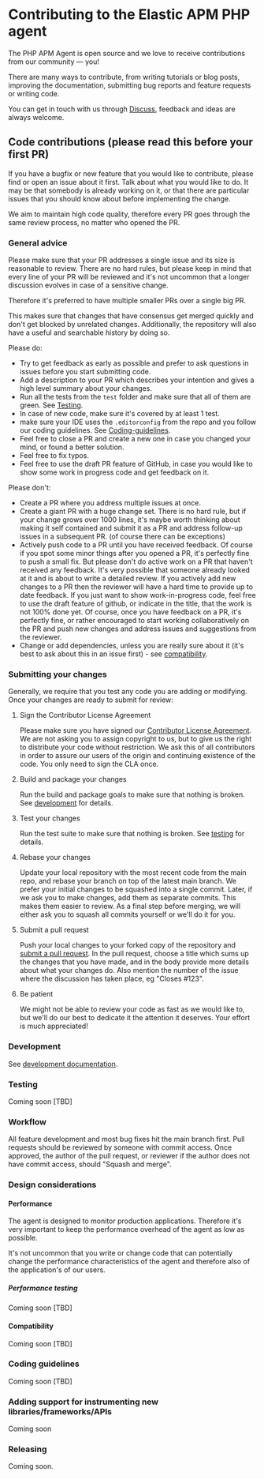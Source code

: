 # Contributing to the Elastic APM PHP agent

The PHP APM Agent is open source and we love to receive contributions from our community — you!

There are many ways to contribute,
from writing tutorials or blog posts,
improving the documentation,
submitting bug reports and feature requests or writing code.

You can get in touch with us through [Discuss](https://discuss.elastic.co/c/apm),
feedback and ideas are always welcome.

## Code contributions (please read this before your first PR)

If you have a bugfix or new feature that you would like to contribute,
please find or open an issue about it first.
Talk about what you would like to do.
It may be that somebody is already working on it,
or that there are particular issues that you should know about before implementing the change.

We aim to maintain high code quality, therefore every PR goes through the same review process, no matter who opened the PR.

### General advice

Please make sure that your PR addresses a single issue and its size is reasonable to review. There are no hard rules, but please keep in mind that every line of your PR will be reviewed and it's not uncommon that a longer discussion evolves in case of a sensitive change.

Therefore it's preferred to have multiple smaller PRs over a single big PR.

This makes sure that changes that have consensus get merged quickly and don't get blocked by unrelated changes. Additionally, the repository will also have a useful and searchable history by doing so.

Please do:
- Try to get feedback as early as possible and prefer to ask questions in issues before you start submitting code.
- Add a description to your PR which describes your intention and gives a high level summary about your changes.
- Run all the tests from the `test` folder and make sure that all of them are green. See [Testing](###Testing).
- In case of new code, make sure it's covered by at least 1 test.
- make sure your IDE uses the `.editorconfig` from the repo and you follow our coding guidelines. See [Coding-guidelines](###Coding-guidelines).
- Feel free to close a PR and create a new one in case you changed your mind, or found a better solution.
- Feel free to fix typos.
- Feel free to use the draft PR feature of GitHub, in case you would like to show some work in progress code and get feedback on it.

Please don't:
- Create a PR where you address multiple issues at once.
- Create a giant PR with a huge change set. There is no hard rule, but if your change grows over 1000 lines, it's maybe worth thinking about making it self contained and submit it as a PR and address follow-up issues in a subsequent PR. (of course there can be exceptions)
- Actively push code to a PR until you have received feedback. Of course if you spot some minor things after you opened a PR, it's perfectly fine to push a small fix. But please don't do active work on a PR that haven't received any feedback. It's very possible that someone already looked at it and is about to write a detailed review. If you actively add new changes to a PR then the reviewer will have a hard time to provide up to date feedback. If you just want to show work-in-progress code, feel free to use the draft feature of github, or indicate in the title, that the work is not 100% done yet. Of course, once you have feedback on a PR, it's perfectly fine, or rather encouraged to start working collaboratively on the PR and push new changes and address issues and suggestions from the reviewer.
- Change or add dependencies, unless you are really sure about it (it's best to ask about this in an issue first) - see [compatibility](####compatibility).

### Submitting your changes

Generally, we require that you test any code you are adding or modifying.
Once your changes are ready to submit for review:

1. Sign the Contributor License Agreement

    Please make sure you have signed our [Contributor License Agreement](https://www.elastic.co/contributor-agreement/).
    We are not asking you to assign copyright to us,
    but to give us the right to distribute your code without restriction.
    We ask this of all contributors in order to assure our users of the origin and continuing existence of the code.
    You only need to sign the CLA once.

2. Build and package your changes

    Run the build and package goals to make sure that nothing is broken.
    See [development](#development) for details.

3. Test your changes

    Run the test suite to make sure that nothing is broken.
    See [testing](#testing) for details.

4. Rebase your changes

    Update your local repository with the most recent code from the main repo,
    and rebase your branch on top of the latest main branch.
    We prefer your initial changes to be squashed into a single commit.
    Later,
    if we ask you to make changes,
    add them as separate commits.
    This makes them easier to review.
    As a final step before merging, we will either ask you to squash all commits yourself or we'll do it for you.

5. Submit a pull request

    Push your local changes to your forked copy of the repository and [submit a pull request](https://help.github.com/articles/using-pull-requests).
    In the pull request,
    choose a title which sums up the changes that you have made,
    and in the body provide more details about what your changes do.
    Also mention the number of the issue where the discussion has taken place,
    eg "Closes #123".

6. Be patient

    We might not be able to review your code as fast as we would like to,
    but we'll do our best to dedicate it the attention it deserves.
    Your effort is much appreciated!

### Development

See [development documentation](DEVELOPMENT.md).

### Testing

Coming soon [TBD]

### Workflow

All feature development and most bug fixes hit the main branch first.
Pull requests should be reviewed by someone with commit access.
Once approved, the author of the pull request,
or reviewer if the author does not have commit access,
should "Squash and merge".

### Design considerations

#### Performance

The agent is designed to monitor production applications. Therefore it's very important to keep the performance overhead of the agent as low as possible.

It's not uncommon that you write or change code that can potentially change the performance characteristics of the agent and therefore also of the application's of our users.

##### Performance testing
    
Coming soon [TBD]

#### Compatibility
    
Coming soon [TBD]

### Coding guidelines

Coming soon [TBD]

### Adding support for instrumenting new libraries/frameworks/APIs

Coming soon

### Releasing

Coming soon.
